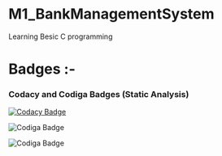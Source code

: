# M1_BankManagementSystem
  Learning Besic C programming
# Badges :-
  ### Codacy and Codiga Badges (Static Analysis) 
   [![Codacy Badge](https://app.codacy.com/project/badge/Grade/7c7a9cc9a46948a3bb6cab50ee77b3c2)](https://www.codacy.com/gh/naiksandesh7175/M1_BankManagementSystem/dashboard?utm_source=github.com&amp;utm_medium=referral&amp;utm_content=naiksandesh7175/M1_BankManagementSystem&amp;utm_campaign=Badge_Grade)

 
   ![Codiga Badge](https://api.codiga.io/project/32167/status/svg)
   
   ![Codiga Badge](https://api.codiga.io/project/32167/score/svg)
